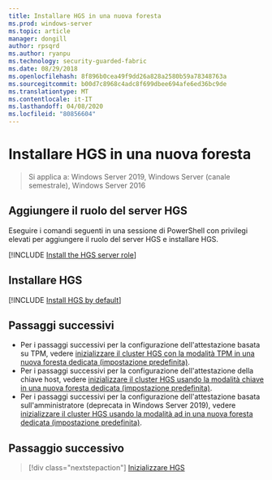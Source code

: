 ```yaml
---
title: Installare HGS in una nuova foresta
ms.prod: windows-server
ms.topic: article
manager: dongill
author: rpsqrd
ms.author: ryanpu
ms.technology: security-guarded-fabric
ms.date: 08/29/2018
ms.openlocfilehash: 8f896b0cea49f9dd26a828a2580b59a78348763a
ms.sourcegitcommit: b00d7c8968c4adc8f699dbee694afe6ed36bc9de
ms.translationtype: MT
ms.contentlocale: it-IT
ms.lasthandoff: 04/08/2020
ms.locfileid: "80856604"
---
```

# <a name="install-hgs-in-a-new-forest"></a>Installare HGS in una nuova foresta 

>Si applica a: Windows Server 2019, Windows Server (canale semestrale), Windows Server 2016

## <a name="add-the-hgs-server-role"></a>Aggiungere il ruolo del server HGS

Eseguire i comandi seguenti in una sessione di PowerShell con privilegi elevati per aggiungere il ruolo del server HGS e installare HGS.

[!INCLUDE [Install the HGS server role](../../../includes/guarded-fabric-install-hgs-server-role.md)] 

## <a name="install-hgs"></a>Installare HGS 

[!INCLUDE [Install HGS by default](../../../includes/install-hgs-default.md)] 

## <a name="next-steps"></a>Passaggi successivi

- Per i passaggi successivi per la configurazione dell'attestazione basata su TPM, vedere [inizializzare il cluster HGS con la modalità TPM in una nuova foresta dedicata (impostazione predefinita)](guarded-fabric-initialize-hgs-tpm-mode-default.md).
- Per i passaggi successivi per la configurazione dell'attestazione della chiave host, vedere [inizializzare il cluster HGS usando la modalità chiave in una nuova foresta dedicata (impostazione predefinita)](guarded-fabric-initialize-hgs-key-mode-default.md).
- Per i passaggi successivi per la configurazione dell'attestazione basata sull'amministratore (deprecata in Windows Server 2019), vedere [inizializzare il cluster HGS usando la modalità ad in una nuova foresta dedicata (impostazione predefinita)](guarded-fabric-initialize-hgs-ad-mode-default.md).

## <a name="next-step"></a>Passaggio successivo

> [!div class="nextstepaction"]
> [Inizializzare HGS](guarded-fabric-initialize-hgs.md)


